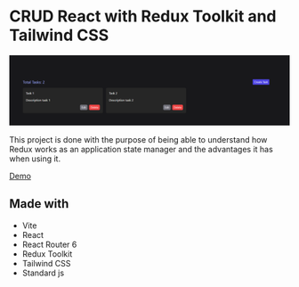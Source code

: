 # CRUD React with Redux Toolkit and Tailwind CSS

![front page](./public/front-page.png)

This project is done with the purpose of being able to understand how Redux works as an application state manager and the advantages it has when using it.

[Demo](https://react-redux-toolkit-r2-d2.netlify.app/)

## Made with

* Vite
* React
* React Router 6
* Redux Toolkit
* Tailwind CSS
* Standard js